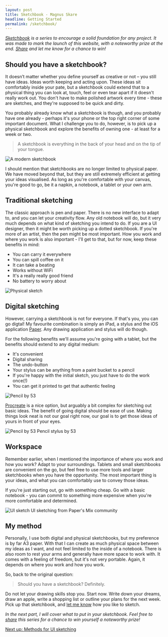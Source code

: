 ```yaml
---
layout: post
title: Sketchbook - Magnus Skare
headline: Getting Started
permalink: /sketchbook/
---
```


*<a href="/case-sketchbook">Sketchbook</a> is a series to encourage a solid foundation for any project. It was made to mark the launch of this website, with a noteworthy prize at the end. <a href="http://twitter.com/share?text=How To Start Sketching" target="_blank">Share</a> and let me know for a chance to win!*

Should you have a sketchbook?
-

It doesn’t matter whether you define yourself as creative or not – you still have ideas. Ideas worth keeping and acting upon. These ideas sit comfortably inside your pate, but a sketchbook could extend that to a physical thing you can look at, touch, feel or even tear apart if it doesn't really work out. You don't have to make polished artwork every time - these are sketches, and they're supposed to be quick and dirty.

You probably already know what a sketchbook is though, and you probably have one already - perhaps it's your phone or the top right corner of some important document. What I challenge you to do, however, is to pick up a physical sketchbook and explore the benefits of owning one - at least for a week or two.

> A sketchbook is everything in the back of your head and on the tip of your tongue.

<img src="../img/sketchbook/img_01.jpg" alt="A modern sketchbook" class="cover big">

I should mention that sketchbooks are no longer limited to physical paper. We have moved beyond that, but they are still extremely efficient at getting your ideas visualised. As long as you're comfortable with your canvas, you're good to go, be it a napkin, a notebook, a tablet or your own arm.

Traditional sketching
-

The classic approach is pen and paper. There is no new interface to adapt to, and you can let your creativity flow. Any old notebook will do, but it very much depends on what kind of sketching you intend to do. If you are a UI designer, then it might be worth picking up a dotted sketchbook. If you're more of an artist, then the pen might be most important. How you work and where you work is also important - I'll get to that, but for now, keep these benefits in mind:

* You can carry it everywhere
* You can spill coffee on it
* It can take a beating
* Works without WiFi
* It's a really really good friend
* No battery to worry about

<img src="../img/sketchbook/img_06.jpg" alt="Physical sketch" class="cover big">

Digital sketching
-

However, carrying a sketchbook is not for everyone. If that's you, you can go digtal! My favourite combination is simply an iPad, a stylus and the iOS application <a href="https://www.fiftythree.com/paper" target="_blank">Paper</a>. Any drawing application and stylus will do though.

For the following benefits we'll assume you're going with a tablet, but the benefits should extend to any digital medium:

* It's convenient
* Digital sharing
* The undo-button
* Your stylus can be anything from a paint bucket to a pencil
* If you're happy with the initial sketch, you just have to do the work once(!)
* You can get it printed to get that authentic feeling

<img src="../img/sketchbook/img_03.jpg" alt="Pencil by 53" class="cover big">

<a href="https://itunes.apple.com/gb/app/procreate-sketch-paint-create./id425073498?mt=8" target="_blank">Procreate</a> is a nice option, but arguably a bit complex for sketching out basic ideas. The benefit of going digital should be ease of use. Making things look neat is not our goal right now, our goal is to get those ideas of yours in front of your eyes.

<span class="sidenote">
	<img src="../img/sketchbook/img_05.jpg" alt="Pencil by 53">
	<span>Pencil stylus by 53</span>
</span>

Workspace
-
Remember earlier, when I mentioned the importance of where you work and how you work? Adapt to your surroundings. Tablets and small sketchbooks are convenient on the go, but feel free to use more tools and larger sketchbooks when you have the opportunity. The most important thing is your ideas, and what you can comfortably use to convey those ideas.

If you're just starting out, go with something cheap. Go with a basic notebook - you can commit to something more expensive when you're more comfortable and determined.

<span class="sidenote">
	<img src="../img/sketchbook/img_07.jpg" alt="UI sketch">
	<span>UI sketching from Paper's Mix community</span>
</span>

My method
-

Personally, I use both digital and physical sketchbooks, but my preference is by far A3 paper. With that I can create as much physical space between my ideas as I want, and not feel limited to the inside of a notebook. There is also room to rest your arms and generally have more space to work with. It comes with a feeling of freedom, but it's not very portable. Again, it depends on where you work and how you work.

So, back to the original question:

> Should you have a sketchbook? Definitely.

Do not let your drawing skills stop you. Start now. Write down your dreams, draw an apple, write a shopping list or outline your plans for the next week. Pick up that sketchbook, and <a href="https://twitter.com/MagnusSkare" target="_blank">let me know</a> how you like to sketch.

*In the next part, I will cover what to put in your sketchbook. Feel free to <a href="http://twitter.com/share?text=How To Start Sketching" target="_blank">share</a> this series for a chance to win yourself a noteworthy prize!*

<a href="/sketchbook-2" class="next">Next up: Methods for UI sketching</a>



